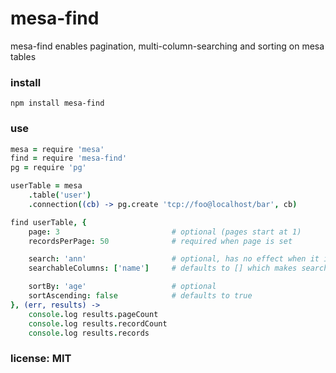 # mesa-find

mesa-find enables pagination, multi-column-searching and sorting on mesa tables

### install

    npm install mesa-find

### use

```coffeescript
mesa = require 'mesa'
find = require 'mesa-find'
pg = require 'pg'

userTable = mesa
    .table('user')
    .connection((cb) -> pg.create 'tcp://foo@localhost/bar', cb)

find userTable, {
    page: 3                         # optional (pages start at 1)
    recordsPerPage: 50              # required when page is set

    search: 'ann'                   # optional, has no effect when it is the empty string
    searchableColumns: ['name']     # defaults to [] which makes search have no effect

    sortBy: 'age'                   # optional
    sortAscending: false            # defaults to true
}, (err, results) ->
    console.log results.pageCount
    console.log results.recordCount
    console.log results.records
```

### license: MIT
